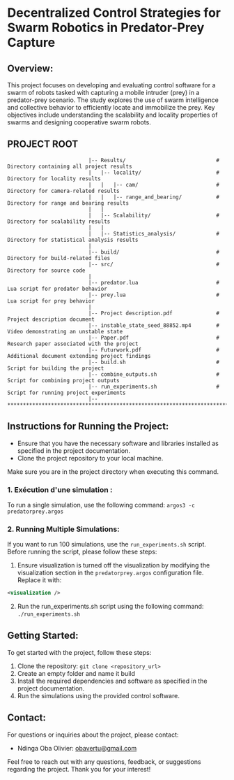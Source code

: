 # Decentralized Control Strategies for Swarm Robotics in Predator-Prey Capture

## Overview:
This project focuses on developing and evaluating control software for a swarm of robots tasked with capturing a mobile intruder (prey) in a predator-prey scenario. The study explores the use of swarm intelligence and collective behavior to efficiently locate and immobilize the prey. Key objectives include understanding the scalability and locality properties of swarms and designing cooperative swarm robots.

## PROJECT ROOT

                              |-- Results/                             # Directory containing all project results
                              |   |-- locality/                        # Directory for locality results
                              |   |   |-- cam/                         # Directory for camera-related results
                              |   |   |-- range_and_bearing/           # Directory for range and bearing results
                              |   |
                              |   |-- Scalability/                     # Directory for scalability results
                              |   |
                              |   |-- Statistics_analysis/             # Directory for statistical analysis results
                              |
                              |-- build/                               # Directory for build-related files
                              |-- src/                                 # Directory for source code
                              | 
                              |-- predator.lua                         # Lua script for predator behavior
                              |-- prey.lua                             # Lua script for prey behavior
                              |
                              |-- Project description.pdf              # Project description document
                              |-- instable_state_seed_88852.mp4        # Video demonstrating an unstable state
                              |-- Paper.pdf                            # Research paper associated with the project
                              |-- Futurwork.pdf                        # Additional document extending project findings
                              |-- build.sh                             # Script for building the project
                              |-- combine_outputs.sh                   # Script for combining project outputs
                              |-- run_experiments.sh                   # Script for running project experiments
                              |-- ************************************************************************


## Instructions for Running the Project:
- Ensure that you have the necessary software and libraries installed as specified in the project documentation.
- Clone the project repository to your local machine.

Make sure you are in the project directory when executing this command.
  
### 1. Exécution d'une simulation :
To run a single simulation, use the following command: `argos3 -c predatorprey.argos`

### 2. Running Multiple Simulations:
If you want to run 100 simulations, use the `run_experiments.sh` script. Before running the script, please follow these steps:
1. Ensure visualization is turned off the visualization by modifying the visualization section in the `predatorprey.argos` configuration file. Replace it with:
```xml
<visualization />
```
2. Run the run_experiments.sh script using the following command: `./run_experiments.sh`
## Getting Started:
To get started with the project, follow these steps:
1. Clone the repository: `git clone <repository_url>`
2. Create an empty folder and name it build
3. Install the required dependencies and software as specified in the project documentation.
4. Run the simulations using the provided control software.

## Contact:
For questions or inquiries about the project, please contact:
- Ndinga Oba Olivier: [obavertu@gmail.com](mailto:obavertu@gmail.com) 

Feel free to reach out with any questions, feedback, or suggestions regarding the project. Thank you for your interest!
